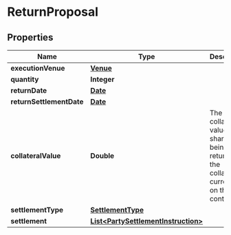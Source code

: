 # ReturnProposal

## Properties
Name | Type | Description | Notes
------------ | ------------- | ------------- | -------------
**executionVenue** | [**Venue**](Venue.md) |  |  [optional]
**quantity** | **Integer** |  | 
**returnDate** | [**Date**](Date.md) |  | 
**returnSettlementDate** | [**Date**](Date.md) |  | 
**collateralValue** | **Double** | The collateral value of the shares being returned, in the collateral currency on the loan contract. | 
**settlementType** | [**SettlementType**](SettlementType.md) |  | 
**settlement** | [**List&lt;PartySettlementInstruction&gt;**](PartySettlementInstruction.md) |  |  [optional]

